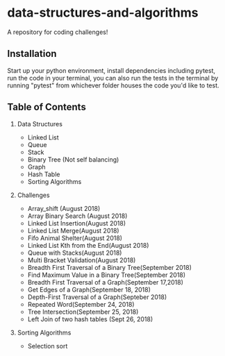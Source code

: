 # data-structures-and-algorithms

A repository for coding challenges!

## Installation
Start up your python environment, install dependencies including pytest, run the code in your terminal, you can also run the tests in the terminal by running "pytest" from whichever folder houses the code you'd like to test.

## Table of Contents
1. Data Structures
    - Linked List
    - Queue
    - Stack
    - Binary Tree (Not self balancing)
    - Graph
    - Hash Table
    - Sorting Algorithms

2. Challenges
    - Array_shift (August 2018)
    - Array Binary Search (August 2018)
    - Linked List Insertion(August 2018)
    - Linked List Merge(August 2018)
    - Fifo Animal Shelter(August 2018)
    - Linked List Kth from the End(August 2018)
    - Queue with Stacks(August 2018)
    - Multi Bracket Validation(August 2018)
    - Breadth First Traversal of a Binary Tree(September 2018)
    - Find Maximum Value in a Binary Tree(September 2018)
    - Breadth First Traversal of a Graph(September 17,2018)
    - Get Edges of a Graph(September 18, 2018)
    - Depth-First Traversal of a Graph(Septeber 2018)
    - Repeated Word(September 24, 2018)
    - Tree Intersection(September 25, 2018)
    - Left Join of two hash tables (Sept 26, 2018)

3. Sorting Algorithms
    - Selection sort



